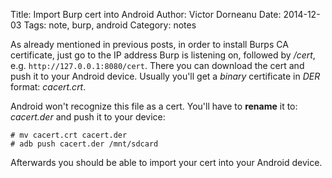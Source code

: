 Title: Import Burp cert into Android
Author: Victor Dorneanu
Date: 2014-12-03
Tags: note, burp, android
Category: notes

As already mentioned in previous posts, in order to install Burps CA certificate, just go to the IP address Burp is listening on, followed by */cert*, e.g. `http://127.0.0.1:8080/cert`. There you can download the cert and push it to your Android device. Usually you'll get a *binary* certificate in *DER* format: *cacert.crt*. 

Android won't recognize this file as a cert. You'll have to **rename** it to: *cacert.der* and push it to your device:

~~~
# mv cacert.crt cacert.der
# adb push cacert.der /mnt/sdcard
~~~

Afterwards you should be able to import your cert into your Android device.
